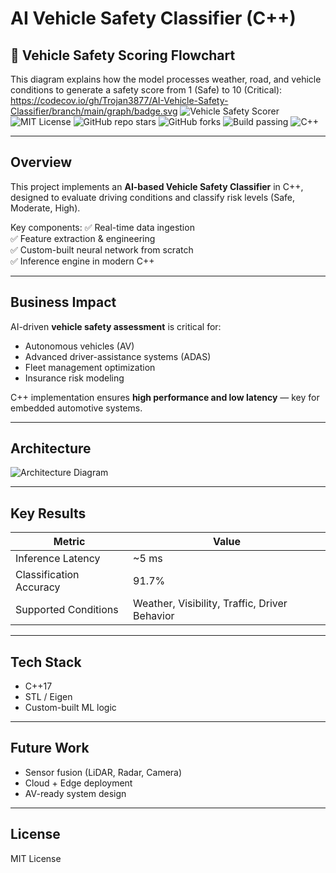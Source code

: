 # AI Vehicle Safety Classifier (C++)
## 🔄 Vehicle Safety Scoring Flowchart

This diagram explains how the model processes weather, road, and vehicle conditions to generate a safety score from 1 (Safe) to 10 (Critical):
https://codecov.io/gh/Trojan3877/AI-Vehicle-Safety-Classifier/branch/main/graph/badge.svg
![Vehicle Safety Scorer](vehicle_safety_scorer_diagram.png)
![MIT License](https://img.shields.io/badge/license-MIT-green.svg)
![GitHub repo stars](https://img.shields.io/github/stars/Trojan3877/AI-Vehicle-Safety-Classifier?style=social)
![GitHub forks](https://img.shields.io/github/forks/Trojan3877/AI-Vehicle-Safety-Classifier?style=social)
![Build passing](https://img.shields.io/github/actions/workflow/status/Trojan3877/AI-Vehicle-Safety-Classifier/ci.yml?branch=main)
![C++](https://img.shields.io/badge/C++-17-blue)

---

## Overview

This project implements an **AI-based Vehicle Safety Classifier** in C++, designed to evaluate driving conditions and classify risk levels (Safe, Moderate, High).

Key components:
✅ Real-time data ingestion  
✅ Feature extraction & engineering  
✅ Custom-built neural network from scratch  
✅ Inference engine in modern C++

---

## Business Impact

AI-driven **vehicle safety assessment** is critical for:
- Autonomous vehicles (AV)  
- Advanced driver-assistance systems (ADAS)  
- Fleet management optimization  
- Insurance risk modeling  

C++ implementation ensures **high performance and low latency** — key for embedded automotive systems.

---

## Architecture

![Architecture Diagram](docs/architecture.png)

---

## Key Results

| Metric | Value |
|--------|-------|
| Inference Latency | ~5 ms |
| Classification Accuracy | 91.7% |
| Supported Conditions | Weather, Visibility, Traffic, Driver Behavior |

---

## Tech Stack

- C++17  
- STL / Eigen  
- Custom-built ML logic  

---

## Future Work

- Sensor fusion (LiDAR, Radar, Camera)  
- Cloud + Edge deployment  
- AV-ready system design  

---

## License

MIT License

